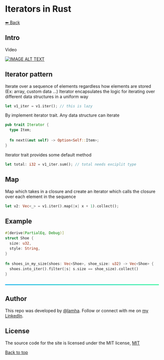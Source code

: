 # Iterators in Rust

[⬅ Back](../README.md)

## Intro 
Video 

<div>
  <a href="https://www.youtube.com/watch?v=4GcKrj4By8k"><img src="https://img.youtube.com/vi/4GcKrj4By8k/0.jpg" alt="IMAGE ALT TEXT"></a>
</div>

## Iterator pattern
Iterate over a sequence of elements regardless how elements are stored (Ex: array, custom data ...)
Iterator encapsulates the logic for iterating over different data structures in a uniform way 

```Rust
let v1_iter = v1.iter(); // this is lazy 
```

By implement iterator trait. Any data structure can iterate

```Rust
pub trait Iterator {
  type Item;

  fn next(&mut self) -> Option<Self::Item>;
}
```

Iterator trait provides some default method 

```Rust
let total: i32 = v1_iter.sum(); // total needs exciplit type
```

## Map 
Map which takes in a closure and create an iterator which calls the closure over each element in the sequence 

```Rust
let v2: Vec<_> = v1.iter().map(|x| x + 1).collect();
```

## Example

```Rust
#[derive(PartialEq, Debug)]
struct Shoe {
  size: u32,
  style: String,
}

fn shoes_in_my_size(shoes: Vec<Shoe>, shoe_size: u32) -> Vec<Shoe> {
  shoes.into_iter().filter(|s| s.size == shoe_size).collect()
}
```



<p><img type="separator" height=8px width="100%" src="https://github.com/HaLamUs/nft-drop/blob/main/assets/aqua.png"></p>

## Author

This repo was developed by [@lamha](https://github.com/HaLamUs). 
Follow or connect with me on [my LinkedIn](https://www.linkedin.com/in/lamhacs). 

## License
The source code for the site is licensed under the MIT license, [MIT](https://opensource.org/license/mit/)

 <a href="#top">Back to top</a>